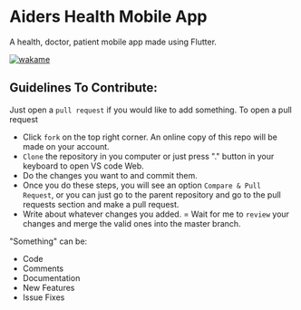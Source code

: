 # Aiders Health Mobile App

A health, doctor, patient mobile app made using Flutter.

[![wakame](https://wakatime.com/badge/user/ec57600d-1d86-47c7-a978-8435c3d0e65a/project/a5a2cfa3-1d11-4bba-a813-c351f07bbde3.svg)](https://wakatime.com/badge/user/ec57600d-1d86-47c7-a978-8435c3d0e65a/project/a5a2cfa3-1d11-4bba-a813-c351f07bbde3)

## Guidelines To Contribute:
Just open a `pull request` if you would like to add something. To open a pull request

- Click `fork` on the top right corner. An online copy of this repo will be made on your account.
- `Clone` the repository in you computer or just press "." button in your keyboard to open VS code Web.
- Do the changes you want to and commit them.
- Once you do these steps, you will see an option `Compare & Pull Request`, or you can just go to the parent repository and go to the pull requests section and make a pull request.
- Write about whatever changes you added.
= Wait for me to `review` your changes and merge the valid ones into the master branch.

"Something" can be:

- Code
- Comments
- Documentation
- New Features
- Issue Fixes

<p>
<img src ="1.png" alt="">
<img src ="2.png" alt="">
<img src ="3.png" alt="">
<img src ="4.png" alt="">
<p>
